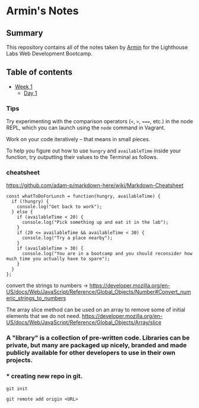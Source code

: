 # Armin's Notes
## Summary 
This repository contains all of the notes taken by [Armin](https://github.com/parniaa) for the Lighthouse Labs Web Development Bootcamp.

## Table of contents
* [Week 1](/Week_1)
  * [Day 1](/Week_1/Day_1)

### Tips

Try experimenting with the comparison operators (`<`, `>`, `===`, etc.) in the node REPL, which you can launch using the `node` command in Vagrant.

Work on your code iteratively – that means in small pieces. 

To help you figure out how to use `hungry` and `availableTime` inside your function, try outputting their values to the Terminal as follows.

### cheatsheet
https://github.com/adam-p/markdown-here/wiki/Markdown-Cheatsheet

```
const whatToDoForLunch = function(hungry, availableTime) {
  if (!hungry) {
    console.log("Get back to work");
  } else {
    if (availableTime < 20) {
      console.log("Pick something up and eat it in the lab");
    }
    if (20 <= availableTime && availableTime < 30) {
      console.log("Try a place nearby");
    }
    if (availableTime > 30) {
      console.log("You are in a bootcamp and you should reconsider how much time you actually have to spare");
    }
  }
};
```

convert the strings to numbers -> https://developer.mozilla.org/en-US/docs/Web/JavaScript/Reference/Global_Objects/Number#Convert_numeric_strings_to_numbers


The array slice method can be used on an array to remove some of initial elements that we do not need.
https://developer.mozilla.org/en-US/docs/Web/JavaScript/Reference/Global_Objects/Array/slice

### A "library" is a collection of pre-written code. Libraries can be private, but many are packaged up nicely, branded and made publicly available for other developers to use in their own projects.

### * creating new repo in git.

    git init

    git remote add origin <URL>
    

